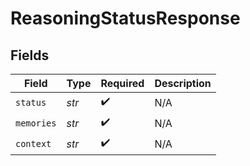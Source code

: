 # ReasoningStatusResponse


## Fields

| Field              | Type               | Required           | Description        |
| ------------------ | ------------------ | ------------------ | ------------------ |
| `status`           | *str*              | :heavy_check_mark: | N/A                |
| `memories`         | *str*              | :heavy_check_mark: | N/A                |
| `context`          | *str*              | :heavy_check_mark: | N/A                |